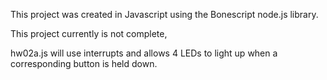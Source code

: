 This project was created in Javascript using the Bonescript node.js library.

This project currently is not complete,

hw02a.js will use interrupts and allows 4 LEDs to light up when a corresponding button is held down.
